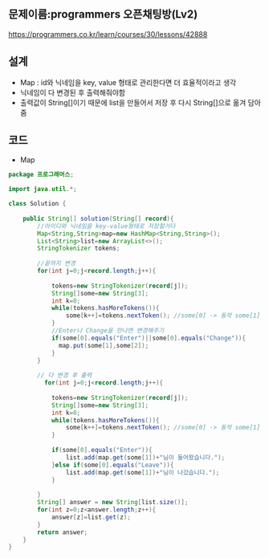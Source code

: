 <h2>문제이름:programmers 오픈채팅방(Lv2)  </h2>

https://programmers.co.kr/learn/courses/30/lessons/42888

<h2>설계</h2>

- Map : id와 닉네임을 key, value 형태로 관리한다면 더 효율적이라고 생각 
- 닉네임이 다 변경된 후 출력해줘야함
- 출력값이 String[]이기 때문에 list을 만들어서 저장 후 다시 String[]으로 옮겨 담아줌

<h2>코드</h2>

- Map

```java
package 프로그래머스;

import java.util.*;

class Solution {
  
    public String[] solution(String[] record){
        //아이디와 닉네임을 key-value형태로 저장할거다
        Map<String,String>map=new HashMap<String,String>();
        List<String>list=new ArrayList<>();
        StringTokenizer tokens;
        
        //끝까지 변경 
        for(int j=0;j<record.length;j++){
            
            tokens=new StringTokenizer(record[j]);
            String[]some=new String[3];
            int k=0;
            while(tokens.hasMoreTokens()){
                some[k++]=tokens.nextToken(); //some[0] -> 동작 some[1] -> 아이디 			some[2] -> 
            }
            //Enter나 Change을 만나면 변경해주기
            if(some[0].equals("Enter")||some[0].equals("Change")){
              map.put(some[1],some[2]);  
            }
        }
        
        // 다 변경 후 출력
          for(int j=0;j<record.length;j++){
            
            tokens=new StringTokenizer(record[j]);
            String[]some=new String[3];
            int k=0;
            while(tokens.hasMoreTokens()){
                some[k++]=tokens.nextToken(); //some[0] -> 동작 some[1] -> 아이디 		some[2] -> 
            }
           
            if(some[0].equals("Enter")){
                list.add(map.get(some[1])+"님이 들어왔습니다.");
            }else if(some[0].equals("Leave")){
                list.add(map.get(some[1])+"님이 나갔습니다.");
            }
        
        }
        String[] answer = new String[list.size()];
        for(int z=0;z<answer.length;z++){
            answer[z]=list.get(z);
        }
        return answer;
    }
}
```

